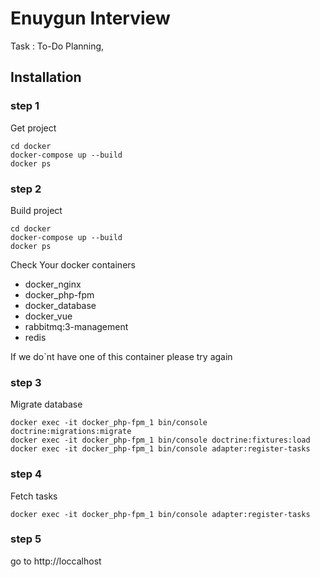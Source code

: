# Enuygun Interview
Task : To-Do Planning,

## Installation


### step 1
Get project
```shell script
cd docker
docker-compose up --build
docker ps
```

### step 2
Build project
```shell script
cd docker
docker-compose up --build
docker ps
```

Check Your docker containers

- docker_nginx
- docker_php-fpm
- docker_database
- docker_vue
- rabbitmq:3-management
- redis

If we do`nt have one of this container please try again

### step 3

Migrate database

```shell script
docker exec -it docker_php-fpm_1 bin/console doctrine:migrations:migrate 
docker exec -it docker_php-fpm_1 bin/console doctrine:fixtures:load
docker exec -it docker_php-fpm_1 bin/console adapter:register-tasks
```

### step 4

Fetch tasks

```shell script
docker exec -it docker_php-fpm_1 bin/console adapter:register-tasks
```

### step 5
go to http://loccalhost
